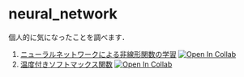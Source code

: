 # neural_network
個人的に気になったことを調べます．
1.  [ニューラルネットワークによる非線形関数の学習](Effect_of_activation_function.ipynb) [![Open In Collab](https://colab.research.google.com/assets/colab-badge.svg)](https://colab.research.google.com/github/yukiharada1228/neural_network/blob/main/Effect_of_activation_function.ipynb)
2.  [温度付きソフトマックス関数](温度付きソフトマックス関数.ipynb) [![Open In Collab](https://colab.research.google.com/assets/colab-badge.svg)](https://colab.research.google.com/github/yukiharada1228/neural_network/blob/main/温度付きソフトマックス関数.ipynb)
